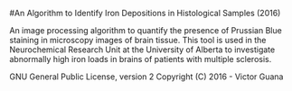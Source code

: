 #An Algorithm to Identify Iron Depositions in Histological Samples (2016)

An image processing algorithm to quantify the presence of Prussian Blue staining in microscopy images of brain tissue. This tool is used in the Neurochemical Research Unit at the University of Alberta to investigate abnormally high iron loads in brains of patients with multiple sclerosis.

GNU General Public License, version 2
Copyright (C) 2016 - Victor Guana
